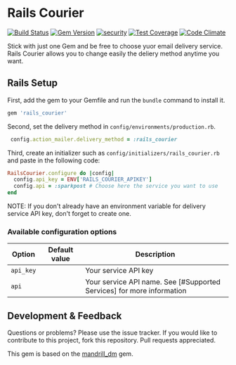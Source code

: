 
# Rails Courier

[![Build Status](https://travis-ci.org/sumoners/rails_courier.svg?branch=master)](https://travis-ci.org/sumoners/rails_courier)
[![Gem Version](https://badge.fury.io/rb/rails_courier.svg)](http://badge.fury.io/rb/rails_courier)
[![security](https://hakiri.io/github/sumoners/rails_courier/master.svg)](https://hakiri.io/github/sumoners/rails_courier/master)
[![Test Coverage](https://codeclimate.com/github/sumoners/rails_courier/badges/coverage.svg)](https://codeclimate.com/github/sumoners/rails_courier/coverage)
[![Code Climate](https://codeclimate.com/github/sumoners/rails_courier/badges/gpa.svg)](https://codeclimate.com/github/sumoners/rails_courier)

Stick with just one Gem and be free to choose yuor email delivery service. Rails
Courier allows you to change easily the deliery method anytime you want.

## Rails Setup

First, add the gem to your Gemfile and run the `bundle` command to install it.

```ruby
gem 'rails_courier'
```

Second, set the delivery method in `config/environments/production.rb`.

```ruby
 config.action_mailer.delivery_method = :rails_courier
```

Third, create an initializer such as `config/initializers/rails_courier.rb` and
paste in the following code:

```ruby
RailsCourier.configure do |config|
  config.api_key = ENV['RAILS_COURIER_APIKEY']
  config.api = :sparkpost # Choose here the service you want to use
end
 ```

NOTE: If you don't already have an environment variable for delivery service API
key, don't forget to create one.

### Available configuration options

Option     | Default value     | Description
-----------|-------------------|------------------------------------------------------------
`api_key`  |                   | Your service API key
`api`      |                   | Your service API name. See [#Supported Services] for more information

## Development & Feedback

Questions or problems? Please use the issue tracker. If you would like to
contribute to this project, fork this repository. Pull requests appreciated.

This gem is based on the [mandrill_dm](https://github.com/mandrill_dm) gem.
